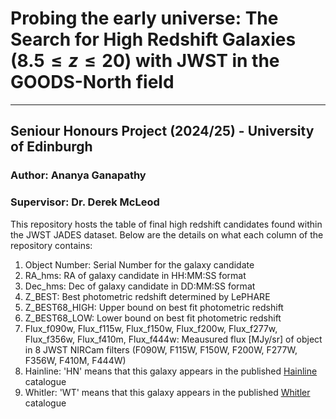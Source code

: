 # Probing the early universe: The Search for High Redshift Galaxies ($8.5 \leq z \leq 20$) with JWST in the GOODS-North field
------
## Seniour Honours Project (2024/25) - University of Edinburgh

### Author: Ananya Ganapathy
### Supervisor: Dr. Derek McLeod


This repository hosts the table of final high redshift candidates found within the JWST JADES dataset. Below are the details on what each column of the repository contains:

1. Object Number: Serial Number for the galaxy candidate
2. RA_hms: RA of galaxy candidate in HH:MM:SS format
3. Dec_hms: Dec of galaxy candidate in DD:MM:SS format
4. Z_BEST: Best photometric redshift determined by LePHARE
5. Z_BEST68_HIGH: Upper bound on best fit photometric redshift
6. Z_BEST68_LOW: Lower bound on best fit photometric redshift
7. Flux_f090w, Flux_f115w, Flux_f150w, Flux_f200w, Flux_f277w, Flux_f356w, Flux_f410m, Flux_f444w: Meausured flux [MJy/sr] of object in 8 JWST NIRCam filters (F090W, F115W, F150W, F200W, F277W, F356W, F410M, F444W)
8. Hainline: 'HN' means that this galaxy appears in the published [Hainline](https://arxiv.org/abs/2306.02468) catalogue
9. Whitler: 'WT' means that this galaxy appears in the published [Whitler](https://arxiv.org/abs/2501.00984) catalogue

